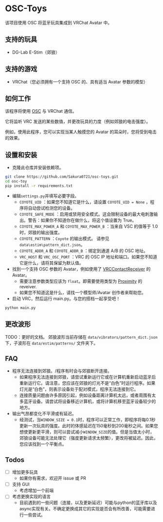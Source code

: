 # OSC-Toys

该项目使用 OSC 将蓝牙玩具集成到 VRChat Avatar 中。

## 支持的玩具

- DG-Lab E-Stim（郊狼）

## 支持的游戏

- VRChat（您必须拥有一个支持 OSC 的、具有适当 Avatar 参数的模型）

## 如何工作

该程序将使用 [OSC](https://docs.vrchat.com/docs/osc-overview) 与 VRChat 通信。

它将监听 VRC 发送的某些数值，并更改玩具的力度（例如郊狼的电击强度）。

例如，使用此程序，您可以实现当某人触摸您的 Avatar 的耳朵时，您将受到电击的效果。

## 设置和安装

- 克隆此仓库并安装依赖项。

```bash
git clone https://github.com/Sakura0721/osc-toys.git
cd osc-toy
pip install -r requirements.txt
```

- 编辑`settings.py`并填写必要字段。
  - `COYOTE_UID` ：如果您不知道它是什么，请设置 `COYOTE_UID = None` ，程序将自动尝试检测您的设备。
  - `COYOTE_SAFE_MODE` ：启用或禁用安全模式。这会限制设备的最大电刺激输出。警告：如果你不知道你在做什么，将这个值设置为 True。
  - `COYOTE_MAX_POWER_A` 和 `COYOTE_MAX_POWER_B` ：当来自 VSC 的值等于 1.0 时，郊狼的输出强度。
  - `COYOTE_PATTERN` ：`Coyote` 的输出模式。 请参见`data\estim\pattern_dict.json`。
  - `COYOTE_ADDR_A` 和 `COYOTE_ADDR_B` ：绑定到通道 A/B 的 OSC 地址。
  - `VRC_HOST` 和 `VRC_OSC_PORT` ：VRC 的 OSC IP 地址和端口。如果您不知道它是什么，请将其保留为默认值。
- 找到一个支持 OSC 参数的 Avatar，例如使用了 [VRCContactReceiver](https://docs.vrchat.com/docs/contacts#vrccontactreceiver) 的 Avatar。
  - 需要注意参数类型应该为 `float`。即需要使用类型为 [Proximity](https://docs.vrchat.com/docs/contacts#receiver) 的 reveiver.
  - 如果您不知道这是什么，请找一个模型师/Avatar 创作者来帮助您。
- 启动 VRC，然后运行 main.py。与您的搭档一起享受吧！

```bash
python main.py
```

## 更改波形

TODO：更好的文档。
郊狼波形当前存储在 `data/vibrators/pattern_dict.json` 下，子波形在 `data/estim/patterns/` 文件夹下。


## FAQ

- 程序无法连接到郊狼。/程序有时会与郊狼断开连接。
  - 如果程序无法连接到郊狼，请尝试重新运行它或在计算机重新启动蓝牙后重新运行它。请注意，您应该在郊狼的灯光不是“白色”时运行程序。如果灯光是“白色”，则表示设备处于配对模式，程序无法连接到它。
  - 连接质量问题由许多原因引起，例如设备距离计算机太远，或者周围有太多蓝牙设备。请尝试将设备移近计算机，或将计算机移至蓝牙设备较少的地方。
- 输出气昂都变化不平滑或有延迟。
  - 经测试，当`WINDOW_SIZE = 0.1`时，程序可以正常工作，即程序将每0.1秒更新一次玩具的强度。此时的体感延迟在150毫秒到200毫秒之间。如果您想使更新更平滑，则可以尝试减小`WINDOW_SIZE`的值。但是当值太小时，郊狼设备可能无法处理它（强度更新请求太频繁），更改将被延迟。因此，您应该找到一个平衡点。

## Todos

- [ ] 增加更多玩具
  - 如果你有需求，欢迎开 issue 或 PR
- [ ] 支持 GUI
  - 考虑增加一个前端
- [ ] 考虑更换实现的语言
  - 目前遇到的一些问题（连接，以及更新延迟）可能与python的蓝牙库以及async实现有关。不确定更换成其它的实现是否会有所改善，可能需要进行一些尝试。
